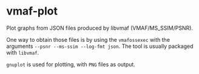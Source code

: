 # vmaf-plot

 Plot graphs from JSON files produced by libvmaf (VMAF/MS_SSIM/PSNR).

 One way to obtain those files is by using the `vmafossexec` with
 the arguments `--psnr --ms-ssim --log-fmt json`. The tool is usually
 packaged with `libvmaf`.

 `gnuplot` is used for plotting, with `PNG` files as output.
